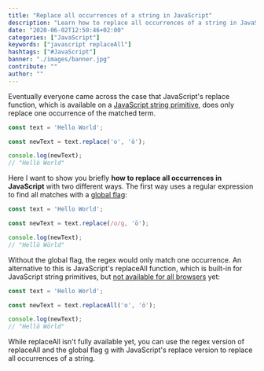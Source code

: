```yaml
---
title: "Replace all occurrences of a string in JavaScript"
description: "Learn how to replace all occurrences of a string in JavaScript with replaceAll and replace with a regular expression and a global flag ..."
date: "2020-06-02T12:50:46+02:00"
categories: ["JavaScript"]
keywords: ["javascript replaceAll"]
hashtags: ["#JavaScript"]
banner: "./images/banner.jpg"
contribute: ""
author: ""
---
```


<Sponsorship />

Eventually everyone came across the case that JavaScript's replace function, which is available on a [JavaScript string primitive](/javascript-variable/), does only replace one occurrence of the matched term.

```javascript
const text = 'Hello World';

const newText = text.replace('o', 'ö');

console.log(newText);
// "Hellö World"
```

Here I want to show you briefly **how to replace all occurrences in JavaScript** with two different ways. The first way uses a regular expression to find all matches with a [global flag](https://developer.mozilla.org/en-US/docs/Web/JavaScript/Guide/Regular_Expressions#Advanced_searching_with_flags_2):

```javascript
const text = 'Hello World';

const newText = text.replace(/o/g, 'ö');

console.log(newText);
// "Hellö Wörld"
```

Without the global flag, the regex would only match one occurrence. An alternative to this is JavaScript's replaceAll function, which is built-in for JavaScript string primitives, but [not available for all browsers](https://v8.dev/features/string-replaceall) yet:

```javascript
const text = 'Hello World';

const newText = text.replaceAll('o', 'ö');

console.log(newText);
// "Hellö Wörld"
```

While replaceAll isn't fully available yet, you can use the regex version of replaceAll and the global flag g with JavaScript's replace version to replace all occurrences of a string.


